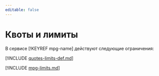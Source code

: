 ```yaml
---
editable: false
---
```


# Квоты и лимиты

В сервисе [!KEYREF mpg-name] действуют следующие ограничения:

[!INCLUDE [quotes-limits-def.md](../../_includes/quotes-limits-def.md)]

[!INCLUDE [mpg-limits.md](../../_includes/mdb/mpg-limits.md)]
